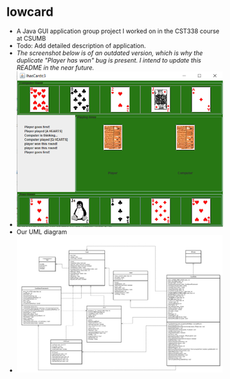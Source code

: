 # lowcard
* A Java GUI application group project I worked on in the CST338 course at CSUMB
* Todo: Add detailed description of application.
* *The screenshot below is of an outdated version, which is why the duplicate "Player has won" bug is present. I intend to update this README in the near future.*
* ![Screenshot from application](https://github.com/kyleoakes/lowcard/blob/master/Capture.PNG)
* Our UML diagram
* ![UML class diagram](https://github.com/kyleoakes/lowcard/blob/master/assig5_uml.jpg)
